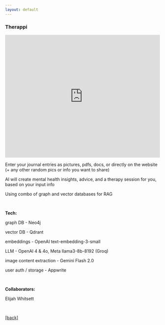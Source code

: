 ```yaml
---
layout: default
---
```


### Therappi

<iframe 
  width="100%" 
  height="400" 
  src="https://drive.google.com/file/d/1KML-Twu507EY0JZIl7i4dkCKt3GaFxpM/preview" 
  allow="autoplay"
  style="border: none;">
</iframe>

Enter your journal entries as pictures, pdfs, docs, or directly on the website (+ any other random pics or info you want to share)

AI will create mental health insights, advice, and a therapy session for you, based on your input info

Using combo of graph and vector databases for RAG

&nbsp;

**Tech:**

graph DB - Neo4j

vector DB - Qdrant

embeddings - OpenAI text-embedding-3-small

LLM - OpenAI 4 & 4o, Meta llama3-8b-8192 (Groq)

image content extraction - Gemini Flash 2.0

user auth / storage - Appwrite

&nbsp;

**Collaborators:**

Elijah Whitsett

&nbsp;

[[back]](/portfolio/projects)

&nbsp;

&nbsp;